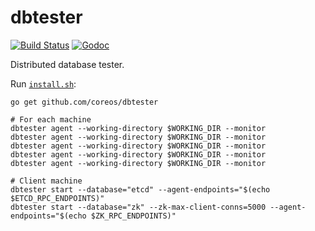 # dbtester

[![Build Status](https://img.shields.io/travis/coreos/dbtester.svg?style=flat-square)][cistat] [![Godoc](http://img.shields.io/badge/go-documentation-blue.svg?style=flat-square)][dbtester-godoc]

Distributed database tester.

Run [`install.sh`](install.sh):

```
go get github.com/coreos/dbtester

# For each machine
dbtester agent --working-directory $WORKING_DIR --monitor
dbtester agent --working-directory $WORKING_DIR --monitor
dbtester agent --working-directory $WORKING_DIR --monitor
dbtester agent --working-directory $WORKING_DIR --monitor
dbtester agent --working-directory $WORKING_DIR --monitor

# Client machine
dbtester start --database="etcd" --agent-endpoints="$(echo $ETCD_RPC_ENDPOINTS)"
dbtester start --database="zk" --zk-max-client-conns=5000 --agent-endpoints="$(echo $ZK_RPC_ENDPOINTS)"
```

[cistat]: https://travis-ci.org/coreos/dbtester
[dbtester-godoc]: https://godoc.org/github.com/coreos/dbtester
